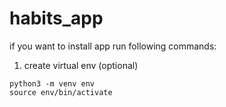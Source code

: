# habits_app

if you want to install app run following commands:

1) create virtual env (optional)
```console
python3 -m venv env
source env/bin/activate
```
